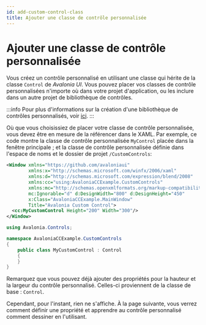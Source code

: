```yaml
---
id: add-custom-control-class
title: Ajouter une classe de contrôle personnalisée
---
```


# Ajouter une classe de contrôle personnalisée

Vous créez un contrôle personnalisé en utilisant une classe qui hérite de la classe `Control` de _Avalonia UI_. Vous pouvez placer vos classes de contrôle personnalisées n'importe où dans votre projet d'application, ou les inclure dans un autre projet de bibliothèque de contrôles.

:::info
Pour plus d'informations sur la création d'une bibliothèque de contrôles personnalisés, voir [ici](how-to-create-a-custom-controls-library).
:::

Où que vous choisissiez de placer votre classe de contrôle personnalisée, vous devez être en mesure de la référencer dans le XAML. Par exemple, ce code montre la classe de contrôle personnalisée `MyControl` placée dans la fenêtre principale ; et la classe de contrôle personnalisée définie dans l'espace de noms et le dossier de projet `/CustomControls`:

```xml title='XAML'
<Window xmlns="https://github.com/avaloniaui"
        xmlns:x="http://schemas.microsoft.com/winfx/2006/xaml"
        xmlns:d="http://schemas.microsoft.com/expression/blend/2008"
        xmlns:cc="using:AvaloniaCCExample.CustomControls"
        xmlns:mc="http://schemas.openxmlformats.org/markup-compatibility/2006"
        mc:Ignorable="d" d:DesignWidth="800" d:DesignHeight="450"
        x:Class="AvaloniaCCExample.MainWindow"
        Title="Avalonia Custom Control">
  <cc:MyCustomControl Height="200" Width="300"/>
</Window>

```

```csharp title='C#'
using Avalonia.Controls;

namespace AvaloniaCCExample.CustomControls
{
    public class MyCustomControl : Control
    {
    }
}
```

Remarquez que vous pouvez déjà ajouter des propriétés pour la hauteur et la largeur du contrôle personnalisé. Celles-ci proviennent de la classe de base : `Control`.

Cependant, pour l'instant, rien ne s'affiche. À la page suivante, vous verrez comment définir une propriété et apprendre au contrôle personnalisé comment dessiner en l'utilisant.
